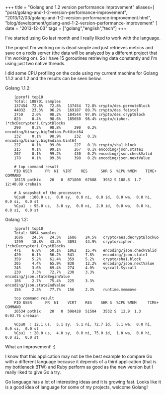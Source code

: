 +++
title = "Golang and 1.2 version performance improvement"
aliases=[
  "post/golang-and-1-2-version-performance-improvement",
  "2013/12/03/golang-and-1-2-version-performance-improvement.html",
  "blog/development/golang-and-1-2-version-performance-improvement"
]
date = "2013-12-03"
tags = ["golang","english","tech"]
+++

I've started using Go last month and I really liked to work with the language.

The project I'm working on is dead simple and just retrieves metrics and save on
a redis server (the data will be analyzed by a different project that I'm
working on). So I have 15 goroutines retrieving data constantly and I'm using
just two native threads.

I did some CPU profiling on the code using my current machine for Golang 1.1.2
and 1.2 and the results can be seen below.

Golang 1.1.2:

        (pprof) top10
        Total: 188701 samples
        137454  72.8%   72.8%   137454  72.8% crypto/des.permuteBlock
        44032   23.3%   96.2%   169187  89.7% crypto/des.feistel
        3750    2.0%    98.2%   184544  97.8% crypto/des.cryptBlock
        823     0.4%    98.6%   185650  98.4% crypto/cipher.(*cbcDecrypter).CryptBlocks
        290     0.2%    98.8%      290   0.2% encoding/binary.bigEndian.PutUint64
        232     0.1%    98.9%      232   0.1% encoding/binary.bigEndian.Uint64
        227     0.1%    99.0%      227   0.1% crypto/sha1.block
        215     0.1%    99.1%      267   0.1% encoding/json.state1
        207     0.1%    99.2%      430   0.2% encoding/json.checkValid
        178     0.1%    99.3%      398   0.2% encoding/json.nextValue

        # top command result
        PID USER      PR  NI  VIRT    RES      SHR S  %CPU %MEM    TIME+  COMMAND
        18115 pothix    20   0  871800  67888   3932 S 188.8  1.7  12:40.08 crebain

        # A snapshot of the processors
        %Cpu0  :100.0 us,  0.0 sy,  0.0 ni,  0.0 id,  0.0 wa,  0.0 hi,  0.0 si,  0.0 st
        %Cpu1  : 95.0 us,  3.0 sy,  0.0 ni,  2.0 id,  0.0 wa,  0.0 hi,  0.0 si,  0.0 st

Golang 1.2:

        (pprof) top10
        Total: 6894 samples
        1686    24.5%   24.5%   1686    24.5%   crypto/aes.decryptBlockGo
        1299    18.8%   43.3%   3093    44.9%   crypto/cipher.(*cbcDecrypter).CryptBlocks
        471     6.8%    50.1%   1062    15.4%   encoding/json.checkValid
        420     6.1%    56.2%   541     7.8%    encoding/json.state1
        359     5.2%    61.4%   359     5.2%    crypto/sha1.block
        305     4.4%    65.9%   838     12.2%   encoding/json.nextValue
        245     3.6%    69.4%   274     4.0%    syscall.Syscall
        230     3.3%    72.7%   230     3.3%    encoding/json.stateBeginValue
        186     2.7%    75.4%   225     3.3%    encoding/json.stateEndValue
        156     2.3%    77.7%   156     2.3%    runtime.memmove

        top command result
        PID USER      PR  NI    VIRT    RES    SHR S  %CPU %MEM     TIME+ COMMAND
        20534 pothix    20   0  598428  51584   3532 S  12.9  1.3   0:03.76 crebain

        %Cpu0  : 12.1 us,  5.1 sy,  5.1 ni, 72.7 id,  5.1 wa,  0.0 hi,  0.0 si,  0.0 st
        %Cpu1  : 20.0 us,  4.0 sy,  0.0 ni, 75.0 id,  1.0 wa,  0.0 hi,  0.0 si,  0.0 st

What an improvement! :)

I know that this application may not be the best example to compare Go with a
different language because it depends of a third application (that is my
bottleneck BTW) and Ruby perform as good as the new version but I really liked
to give Go a try.

Go language has a lot of interesting ideas and it is growing fast.
Looks like it is a good idea of language for some of my projects, welcome Golang!
